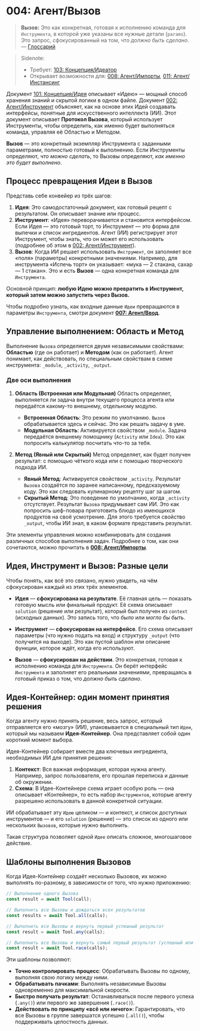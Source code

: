 # 004: Агент/Вызов

> **Вызов:** Это как конкретная, готовая к исполнению команда для `Инструмента`, в которой уже указаны все нужные детали (`params`). Это запрос, сфокусированный на том, что *должно быть сделано*. — [Глоссарий](./000_glossary.md)

> Sidenote:
>
> - Требует: [103: Концепция/Идеатор](./103_concept_ideator.md)
> - Открывает возможности для: [008: Агент/Импорты](./008_agent_imports.md), [011: Агент/Инстансинг](./011_agent_instancing.md)

Документ [101: Концепция/Идея](./101_concept_idea.md) описывает «Идею» — мощный способ хранения знаний и скрытой логики в одном файле. Документ [002: Агент/Инструмент](./002_agent_tool.md) объясняет, как на основе этих Идей создавать интерфейсы, понятные для искусственного интеллекта (ИИ). Этот документ описывает **Протокол Вызова**, который использует Инструменты, чтобы определить, как именно будет выполняться команда, управляя её Областью и Методом.

**Вызов** — это конкретный экземпляр Инструмента с заданными параметрами, полностью готовый к выполнению. Если Инструменты определяют, *что можно сделать*, то Вызовы определяют, *как именно это будет выполнено*.

## Процесс превращения Идеи в Вызов

Представь себе конвейер из трёх шагов:

1.  **Идея**: Это самодостаточный документ, как готовый рецепт с результатом. Он описывает знание или процесс.
2.  **Инструмент**: «Идея» переворачивается и становится интерфейсом. Если Идея — это готовый торт, то Инструмент — это форма для выпечки и список ингредиентов. Агент (ИИ) регистрирует этот Инструмент, чтобы знать, что он может его использовать (подробнее об этом в [002: Агент/Инструмент](./002_agent_tool.md)).
3.  **Вызов**: Когда ИИ решает использовать `Инструмент`, он заполняет все «поля» (параметры) конкретными значениями. Например, для инструмента «Испечь торт» он указывает: «мука — 2 стакана, сахар — 1 стакан». Это и есть **Вызов** — одна конкретная команда для `Инструмента`.

Основной принцип: **любую Идею можно превратить в Инструмент, который затем можно запустить через Вызов.**

Чтобы подробно узнать, как входные данные `Идеи` превращаются в параметры `Инструмента`, смотри документ **[007: Агент/Ввод](./007_agent_input.md)**.

## Управление выполнением: Область и Метод

Выполнение `Вызова` определяется двумя независимыми свойствами: **Областью** (где он работает) и **Методом** (как он работает). Агент понимает, как действовать, по специальным свойствам в схеме инструмента: `_module`, `_activity`, `_output`.

### Две оси выполнения

1.  **Область (Встроенная или Модульная)**
    Область определяет, выполняется ли задача внутри текущего процесса агента или передаётся какому-то внешнему, отдельному модулю.
    - **Встроенная Область**: Это режим по умолчанию. `Вызов` обрабатывается здесь и сейчас. Это как решать задачу в уме.
    - **Модульная Область**: Активируется свойством `_module`. Задача передаётся внешнему помощнику (`Activity` или `Idea`). Это как попросить калькулятор посчитать что-то за тебя.

2.  **Метод (Явный или Скрытый)**
    Метод определяет, как будет получен результат: с помощью чёткого кода или с помощью творческого подхода ИИ.
    - **Явный Метод**: Активируется свойством `_activity`. Результат `Вызова` создаётся по заранее написанному, предсказуемому коду. Это как следовать кулинарному рецепту шаг за шагом.
    - **Скрытый Метод**: Это поведение по умолчанию, когда `_activity` отсутствует. Результат `Вызова` придумывает сам ИИ. Это как попросить шеф-повара приготовить блюдо из имеющихся продуктов на своё усмотрение. Для этого требуется свойство `_output`, чтобы ИИ знал, в каком формате представить результат.

Эти элементы управления можно комбинировать для создания различных способов выполнения задач. Подробнее о том, как они сочетаются, можно прочитать в **[008: Агент/Импорты](./008_agent_imports.md)**.

## Идея, Инструмент и Вызов: Разные цели

Чтобы понять, как всё это связано, нужно увидеть, на чём сфокусирован каждый из этих трёх элементов.

-   **Идея** — **сфокусирована на результате**. Её главная цель — показать готовую мысль или финальный продукт. Её схема описывает `solution` (решение или результат), который был получен из `context` (исходных данных). Это запись того, что *было* или *могло бы быть*.

-   **Инструмент** — **сфокусирован на интерфейсе**. Его схема описывает параметры (что нужно подать на вход) и структуру `_output` (что получится на выходе). Это как пустой шаблон или описание функции, которое ждёт, когда его используют.

-   **Вызов** — **сфокусирован на действии**. Это конкретная, готовая к исполнению команда для `Инструмента`. Он берёт интерфейс `Инструмента` и заполняет его реальными значениями, превращаясь в готовый приказ о том, что *должно быть сделано*.

## Идея-Контейнер: один момент принятия решения

Когда агенту нужно принять решение, весь запрос, который отправляется его «мозгу» (ИИ), упаковывается в специальный тип `Идеи`, который мы называем **Идея-Контейнер**. Она представляет собой один короткий момент выбора.

Идея-Контейнер собирает вместе два ключевых ингредиента, необходимых ИИ для принятия решения:

1.  **Контекст**: Вся важная информация, которая нужна агенту. Например, запрос пользователя, его прошлая переписка и данные об окружении.
2.  **Схема**: В Идее-Контейнере схема играет особую роль — она описывает «Контейнер», то есть набор `Инструментов`, которые агенту разрешено использовать в данной конкретной ситуации.

ИИ обрабатывает эту `Идею` целиком — и контекст, и список доступных инструментов — и его `solution` (решение) — это список из одного или нескольких `Вызовов`, которые нужно выполнить.

Такая структура позволяет одной `Идее` описать сложное, многошаговое действие.

## Шаблоны выполнения Вызовов

Когда Идея-Контейнер создаёт несколько Вызовов, их можно выполнять по-разному, в зависимости от того, что нужно приложению:

```typescript
// Выполнение одного Вызова
const result = await Tool(call);

// Выполнить все Вызовы и дождаться всех результатов
const results = await Tool.all(calls);

// Выполнить все Вызовы и вернуть первый успешный результат
const result = await Tool.any(calls);

// Выполнить все Вызовы и вернуть самый первый результат (успешный или нет)
const result = await Tool.race(calls);
```

Эти шаблоны позволяют:

-   **Точно контролировать процесс**: Обрабатывать Вызовы по одному, выполняя свою логику между ними.
-   **Обрабатывать пачками**: Выполнять независимые Вызовы одновременно для максимальной скорости.
-   **Быстро получать результат**: Останавливаться после первого успеха (`.any()`) или первого же завершения (`.race()`).
-   **Действовать по принципу «всё или ничего»**: Гарантировать, что все Вызовы в группе завершатся успешно (`.all()`), чтобы поддерживать целостность данных.